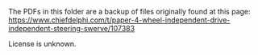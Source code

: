 The PDFs in this folder are a backup of files originally found at this page:
https://www.chiefdelphi.com/t/paper-4-wheel-independent-drive-independent-steering-swerve/107383

License is unknown.
